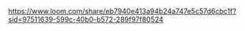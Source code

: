 https://www.loom.com/share/eb7940e413a94b24a747e5c57d6cbc1f?sid=97511639-599c-40b0-b572-289f97f80524

